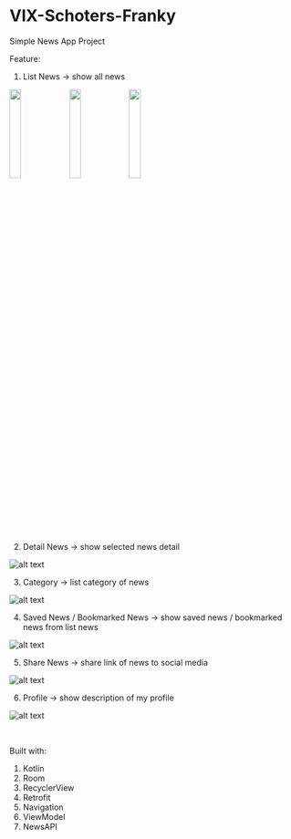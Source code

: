 # VIX-Schoters-Franky


Simple News App Project

Feature:
1. List News → show all news 

<p float="left">
<img src="https://github.com/Darkgaze-Tech/VIX-Schoters-Franky/blob/main/UI/Home%20Top%20News.png" width=20% height=20%>
<img src="https://github.com/Darkgaze-Tech/VIX-Schoters-Franky/blob/main/UI/Home%20Latest.png" width=20% height=20%>
<img src="https://github.com/Darkgaze-Tech/VIX-Schoters-Franky/blob/main/UI/Home%20Trending.png" width=20% height=20%>
</p>
  
2. Detail News → show selected news detail

![alt text](https://github.com/Darkgaze-Tech/VIX-Schoters-Franky/blob/main/UI/Detail%20News.png)

3. Category → list category of news

![alt text](https://github.com/Darkgaze-Tech/VIX-Schoters-Franky/blob/main/UI/Categories.png)

4. Saved News / Bookmarked News → show saved news / bookmarked news from list news

![alt text](https://github.com/Darkgaze-Tech/VIX-Schoters-Franky/blob/main/UI/Favorites.png)

5. Share News → share link of news to social media

![alt text](https://github.com/Darkgaze-Tech/VIX-Schoters-Franky/blob/main/UI/Share%20News.png)

6. Profile → show description of my profile

![alt text](https://github.com/Darkgaze-Tech/VIX-Schoters-Franky/blob/main/UI/My%20Profile.png)

<br />

Built with:
1. Kotlin
2. Room
3. RecyclerView
4. Retrofit
5. Navigation
6. ViewModel
7. NewsAPI
